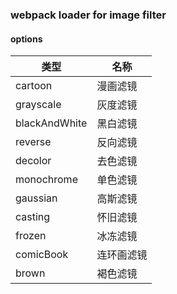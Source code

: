 ### webpack loader for image filter

#### options

类型|名称
---|---
cartoon|漫画滤镜
grayscale|灰度滤镜
blackAndWhite|黑白滤镜
reverse|反向滤镜
decolor|去色滤镜
monochrome|单色滤镜
gaussian|高斯滤镜
casting|怀旧滤镜
frozen|冰冻滤镜
comicBook|连环画滤镜
brown|褐色滤镜